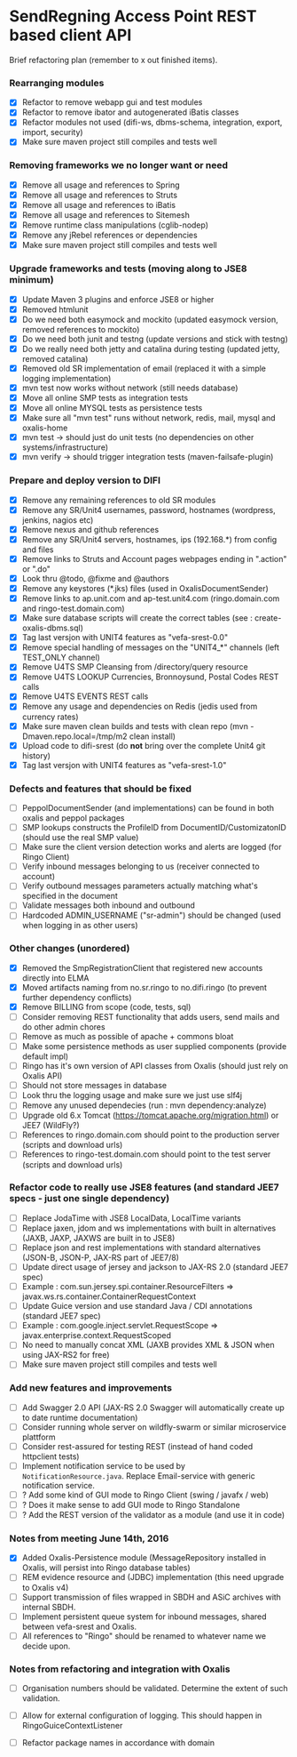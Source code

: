 # SendRegning Access Point REST based client API
Brief refactoring plan (remember to x out finished items).

### Rearranging modules
- [x] Refactor to remove webapp gui and test modules
- [x] Refactor to remove ibator and autogenerated iBatis classes
- [x] Refactor modules not used (difi-ws, dbms-schema, integration, export, import, security)
- [x] Make sure maven project still compiles and tests well

### Removing frameworks we no longer want or need
- [x] Remove all usage and references to Spring
- [x] Remove all usage and references to Struts
- [x] Remove all usage and references to iBatis
- [x] Remove all usage and references to Sitemesh
- [x] Remove runtime class manipulations (cglib-nodep)
- [x] Remove any jRebel references or dependencies
- [x] Make sure maven project still compiles and tests well

### Upgrade frameworks and tests (moving along to JSE8 minimum)
- [x] Update Maven 3 plugins and enforce JSE8 or higher
- [x] Removed htmlunit
- [x] Do we need both easymock and mockito (updated easymock version, removed references to mockito)
- [x] Do we need both junit and testng (update versions and stick with testng)
- [x] Do we really need both jetty and catalina during testing (updated jetty, removed catalina)
- [x] Removed old SR implementation of email (replaced it with a simple logging implementation)
- [x] mvn test now works without network (still needs database)
- [x] Move all online SMP tests as integration tests
- [x] Move all online MYSQL tests as persistence tests
- [x] Make sure all "mvn test" runs without network, redis, mail, mysql and oxalis-home
- [x] mvn test -> should just do unit tests (no dependencies on other systems/infrastructure)
- [x] mvn verify -> should trigger integration tests (maven-failsafe-plugin)

### Prepare and deploy version to DIFI
- [x] Remove any remaining references to old SR modules
- [x] Remove any SR/Unit4 usernames, password, hostnames (wordpress, jenkins, nagios etc)
- [x] Remove nexus and github references
- [x] Remove any SR/Unit4 servers, hostnames, ips (192.168.*) from config and files
- [x] Remove links to Struts and Account pages webpages ending in ".action" or ".do"
- [x] Look thru @todo, @fixme and @authors
- [x] Remove any keystores (*.jks) files (used in OxalisDocumentSender)
- [x] Remove links to ap.unit.com and ap-test.unit4.com (ringo.domain.com and ringo-test.domain.com)
- [x] Make sure database scripts will create the correct tables (see : create-oxalis-dbms.sql)
- [x] Tag last versjon with UNIT4 features as "vefa-srest-0.0"
- [x] Remove special handling of messages on the "UNIT4_*" channels (left TEST_ONLY channel)
- [x] Remove U4TS SMP Cleansing from /directory/query resource
- [x] Remove U4TS LOOKUP Currencies, Bronnoysund, Postal Codes REST calls
- [x] Remove U4TS EVENTS REST calls
- [x] Remove any usage and dependencies on Redis (jedis used from currency rates)
- [x] Make sure maven clean builds and tests with clean repo (mvn -Dmaven.repo.local=/tmp/m2 clean install)
- [x] Upload code to difi-srest (do __not__ bring over the complete Unit4 git history)
- [x] Tag last versjon with UNIT4 features as "vefa-srest-1.0"

### Defects and features that should be fixed
- [ ] PeppolDocumentSender (and implementations) can be found in both oxalis and peppol packages
- [ ] SMP lookups constructs the ProfileID from DocumentID/CustomizatonID (should use the real SMP value)
- [ ] Make sure the client version detection works and alerts are logged (for Ringo Client)
- [ ] Verify inbound messages belonging to us (receiver connected to account)
- [ ] Verify outbound messages parameters actually matching what's specified in the document
- [ ] Validate messages both inbound and outbound
- [ ] Hardcoded ADMIN_USERNAME ("sr-admin") should be changed (used when logging in as other users)

### Other changes (unordered)
- [x] Removed the SmpRegistrationClient that registered new accounts directly into ELMA
- [x] Moved artifacts naming from no.sr.ringo to no.difi.ringo (to prevent further dependency conflicts)
- [x] Remove BILLING from scope (code, tests, sql)
- [ ] Consider removing REST functionality that adds users, send mails and do other admin chores
- [ ] Remove as much as possible of apache + commons bloat
- [ ] Make some persistence methods as user supplied components (provide default impl)
- [ ] Ringo has it's own version of API classes from Oxalis (should just rely on Oxalis API)
- [ ] Should not store messages in database
- [ ] Look thru the logging usage and make sure we just use slf4j
- [ ] Remove any unused dependecies (run : mvn dependency:analyze)
- [ ] Upgrade old 6.x Tomcat (https://tomcat.apache.org/migration.html) or JEE7 (WildFly?)
- [ ] References to ringo.domain.com should point to the production server (scripts and download urls)
- [ ] References to ringo-test.domain.com should point to the test server (scripts and download urls)

### Refactor code to really use JSE8 features (and standard JEE7 specs - just one single dependency)
- [ ] Replace JodaTime with JSE8 LocalData, LocalTime variants
- [ ] Replace jaxen, jdom and ws implementations with built in alternatives (JAXB, JAXP, JAXWS are built in to JSE8)
- [ ] Replace json and rest implementations with standard alternatives (JSON-B, JSON-P, JAX-RS part of JEE7/8)
- [ ] Update direct usage of jersey and jackson to JAX-RS 2.0 (standard JEE7 spec)
- [ ] Example : com.sun.jersey.spi.container.ResourceFilters => javax.ws.rs.container.ContainerRequestContext
- [ ] Update Guice version and use standard Java / CDI annotations (standard JEE7 spec)
- [ ] Example : com.google.inject.servlet.RequestScope => javax.enterprise.context.RequestScoped
- [ ] No need to manually concat XML (JAXB provides XML & JSON when using JAX-RS2 for free)
- [ ] Make sure maven project still compiles and tests well

### Add new features and improvements
- [ ] Add Swagger 2.0 API (JAX-RS 2.0 Swagger will automatically create up to date runtime documentation)
- [ ] Consider running whole server on wildfly-swarm or similar microservice plattform
- [ ] Consider rest-assured for testing REST (instead of hand coded httpclient tests)
- [ ] Implement notification service to be used by `NotificationResource.java`. Replace Email-service with generic notification service. 
- [ ] ? Add some kind of GUI mode to Ringo Client (swing / javafx / web)
- [ ] ? Does it make sense to add GUI mode to Ringo Standalone
- [ ] ? Add the REST version of the validator as a module (and use it in code)

### Notes from meeting June 14th, 2016
- [x] Added Oxalis-Persistence module (MessageRepository installed in Oxalis, will persist into Ringo database tables)
- [ ] REM evidence resource and (JDBC) implementation (this need upgrade to Oxalis v4)
- [ ] Support transmission of files wrapped in SBDH and ASiC archives with internal SBDH.
- [ ] Implement persistent queue system for inbound messages, shared between vefa-srest and Oxalis.
- [ ] All references to "Ringo" should be renamed to whatever name we decide upon.

### Notes from refactoring and integration with Oxalis
- [ ] Organisation numbers should be validated. Determine the extent of such validation.
- [ ] Allow for external configuration of logging. This should happen in RingoGuiceContextListener
- [ ] Refactor package names in accordance with domain


